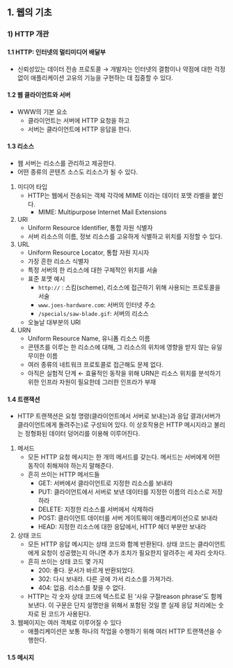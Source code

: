 ## 1. 웹의 기초

### 1) HTTP 개관

#### 1.1 HTTP: 인터넷의 멀티미디어 배달부

- 신뢰성있는 데이터 전송 프로토콜 → 개발자는 인터넷의 결함이나 약점에 대한 걱정없이 애플리케이션 고유의 기능을 구현하는 데 집중할 수 있다.

#### 1.2 웹 클라이언트와 서버

- WWW의 기본 요소
  - 클라이언트는 서버에 HTTP 요청을 하고
  - 서버는 클라이언트에 HTTP 응답을 한다.

#### 1.3 리소스

- 웹 서버는 리소스를 관리하고 제공한다.
- 어떤 종류의 콘텐츠 소스도 리소스가 될 수 있다.

1. 미디어 타입
   - HTTP는 웹에서 전송되는 객체 각각에 MIME 이라는 데이터 포맷 라벨을 붙인다.
     - MIME: Multipurpose Internet Mail Extensions
2. URI
   - Uniform Resource Identifier, 통합 자원 식별자
   - 서버 리소스의 이름, 정보 리소스를 고유하게 식별하고 위치를 지정할 수 있다.
3. URL
   - Uniform Resource Locator, 통합 자원 지시자
   - 가장 흔한 리소스 식별자
   - 특정 서버의 한 리소스에 대한 구체적인 위치를 서술
   - 표준 포맷 예시
     - `http://` : 스킴(scheme), 리소스에 접근하기 위해 사용되는 프로토콜을 서술
     - `www.joes-hardware.com`: 서버의 인터넷 주소
     - `/specials/saw-blade.gif`: 서버의 리소스
   - 오늘날 대부분의 URI
4. URN
   - Uniform Resource Name, 유니폼 리소스 이름
   - 콘텐츠를 이루는 한 리소스에 대해, 그 리소스의 위치에 영향을 받지 않는 유일무이한 이름
   - 여러 종류의 네트워크 프로토콜로 접근해도 문제 없다.
   - 아직은 실험적 단계 ← 효율적인 동작을 위해 URN은 리소스 위치를 분석하기 위한 인프라 자원이 필요한데 그러한 인프라가 부재

#### 1.4 트랜잭션

- HTTP 트랜잭션은 요청 명령(클라이언트에서 서버로 보내는)과 응답 결과(서버가 클라이언트에게 돌려주는)로 구성되어 있다. 이 상호작용은 HTTP 메시지라고 불리는 정형화된 데이터 덩어리를 이용해 이루어진다.

1. 메서드
   - 모든 HTTP 요청 메시지는 한 개의 메서드를 갖는다. 메서드는 서버에게 어떤 동작이 취해져야 하는지 말해준다.
   - 흔히 쓰이는 HTTP 메서드들
     - GET: 서버에서 클라이언트로 지정한 리소스를 보내라
     - PUT: 클라이언트에서 서버로 보낸 데이터를 지정한 이름의 리소스로 저장하라
     - DELETE: 지정한 리소스를 서버에서 삭제하라
     - POST: 클라이언트 데이터를 서버 게이트웨이 애플리케이션으로 보내라
     - HEAD: 지정한 리소스에 대한 응답에서, HTTP 헤더 부분만 보내라
2. 상태 코드
   - 모든 HTTP 응답 메시지는 상태 코드와 함께 반환된다. 상태 코드는 클라이언트에게 요청이 성공했는지 아니면 추가 조치가 필요한지 알려주는 세 자리 숫자다.
   - 흔히 쓰이는 상태 코드 몇 가지
     - 200: 좋다. 문서가 바르게 반환되었다.
     - 302: 다시 보내라. 다른 곳에 가서 리소스를 가져가라.
     - 404: 없음. 리소스를 찾을 수 없다.
   - HTTP는 각 숫자 상태 코드에 텍스트로 된 '사유 구절reason phrase'도 함께 보낸다. 이 구문은 단지 설명만을 위해서 포함된 것일 뿐 실제 응답 처리에는 숫자로 된 코드가 사용된다.
3. 웹페이지는 여러 객체로 이루어질 수 있다
   - 애플리케이션은 보통 하나의 작업을 수행하기 위해 여러 HTTP 트랜잭션을 수행한다.

#### 1.5 메시지



